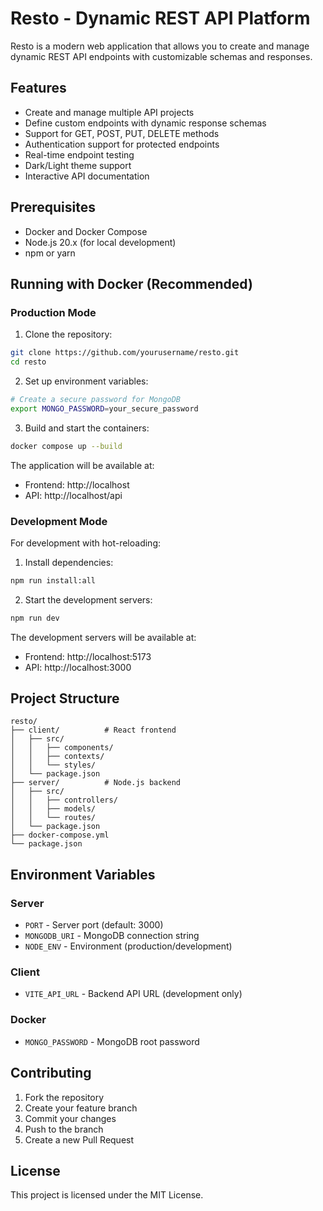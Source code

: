 # Resto - Dynamic REST API Platform

Resto is a modern web application that allows you to create and manage dynamic REST API endpoints with customizable schemas and responses.

## Features

- Create and manage multiple API projects
- Define custom endpoints with dynamic response schemas
- Support for GET, POST, PUT, DELETE methods
- Authentication support for protected endpoints
- Real-time endpoint testing
- Dark/Light theme support
- Interactive API documentation

## Prerequisites

- Docker and Docker Compose
- Node.js 20.x (for local development)
- npm or yarn

## Running with Docker (Recommended)

### Production Mode

1. Clone the repository:
```bash
git clone https://github.com/yourusername/resto.git
cd resto
```

2. Set up environment variables:
```bash
# Create a secure password for MongoDB
export MONGO_PASSWORD=your_secure_password
```

3. Build and start the containers:
```bash
docker compose up --build
```

The application will be available at:
- Frontend: http://localhost
- API: http://localhost/api

### Development Mode

For development with hot-reloading:

1. Install dependencies:
```bash
npm run install:all
```

2. Start the development servers:
```bash
npm run dev
```

The development servers will be available at:
- Frontend: http://localhost:5173
- API: http://localhost:3000

## Project Structure

```
resto/
├── client/          # React frontend
│   ├── src/
│   │   ├── components/
│   │   ├── contexts/
│   │   └── styles/
│   └── package.json
├── server/          # Node.js backend
│   ├── src/
│   │   ├── controllers/
│   │   ├── models/
│   │   └── routes/
│   └── package.json
├── docker-compose.yml
└── package.json
```

## Environment Variables

### Server
- `PORT` - Server port (default: 3000)
- `MONGODB_URI` - MongoDB connection string
- `NODE_ENV` - Environment (production/development)

### Client
- `VITE_API_URL` - Backend API URL (development only)

### Docker
- `MONGO_PASSWORD` - MongoDB root password

## Contributing

1. Fork the repository
2. Create your feature branch
3. Commit your changes
4. Push to the branch
5. Create a new Pull Request

## License

This project is licensed under the MIT License.